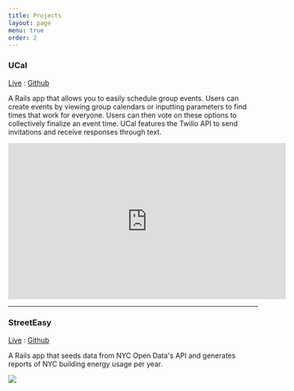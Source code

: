 ```yaml
---
title: Projects
layout: page
menu: true
order: 2
---
```

<!-- ### IMTI -->
<!-- ### Blackbird -->
### UCal
[Live](http://u-cal.herokuapp.com) : [Github](https://github.com/janice-wong/ucal)

A Rails app that allows you to easily schedule group events. Users can create events by viewing group calendars or inputting parameters to find times that work for everyone. Users can then vote on these options to collectively finalize an event time. UCal features the Twilio API to send invitations and receive responses through text.
<p><iframe width="560" height="315" src="https://www.youtube.com/embed/_GxujDgztmc" frameborder="0" allowfullscreen></iframe></p>

___

### StreetEasy
[Live](https://street-easy.herokuapp.com) : [Github](https://github.com/janice-wong/street_easy)

A Rails app that seeds data from NYC Open Data's API and generates reports of NYC building energy usage per year.

![](http://i67.tinypic.com/15hj5tl.jpg)

<!-- ### React / Rails Recipe Repo
### Algo practice -->

